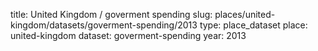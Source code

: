 title:  United Kingdom / goverment spending
slug: places/united-kingdom/datasets/goverment-spending/2013
type: place_dataset
place: united-kingdom
dataset: goverment-spending
year: 2013
